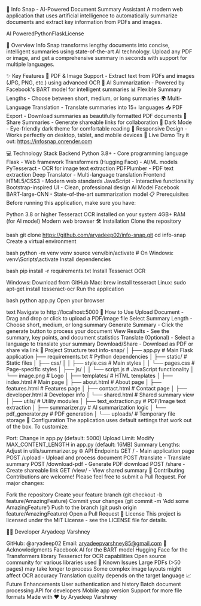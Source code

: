 📑 Info Snap - AI-Powered Document Summary Assistant
A modern web application that uses artificial intelligence to automatically summarize documents and extract key information from PDFs and images.

AI PoweredPythonFlaskLicense

🌟 Overview
Info Snap transforms lengthy documents into concise, intelligent summaries using state-of-the-art AI technology. Upload any PDF or image, and get a comprehensive summary in seconds with support for multiple languages.

✨ Key Features
📄 PDF & Image Support - Extract text from PDFs and images (JPG, PNG, etc.) using advanced OCR
🤖 AI Summarization - Powered by Facebook's BART model for intelligent summaries
📊 Flexible Summary Lengths - Choose between short, medium, or long summaries
🌍 Multi-Language Translation - Translate summaries into 15+ languages
📥 PDF Export - Download summaries as beautifully formatted PDF documents
🔗 Share Summaries - Generate shareable links for collaboration
🌙 Dark Mode - Eye-friendly dark theme for comfortable reading
📱 Responsive Design - Works perfectly on desktop, tablet, and mobile devices
🚀 Live Demo
Try it out: https://infosnap.onrender.com

💻 Technology Stack
Backend
Python 3.8+ - Core programming language
Flask - Web framework
Transformers (Hugging Face) - AI/ML models
PyTesseract - OCR for image text extraction
PDFPlumber - PDF text extraction
Deep Translator - Multi-language translation
Frontend
HTML5/CSS3 - Modern web standards
JavaScript - Interactive functionality
Bootstrap-inspired UI - Clean, professional design
AI Model
Facebook BART-large-CNN - State-of-the-art summarization model
📋 Prerequisites
Before running this application, make sure you have:

Python 3.8 or higher
Tesseract OCR installed on your system
4GB+ RAM (for AI model)
Modern web browser
🛠️ Installation
Clone the repository

bash
git clone https://github.com/aryadeep02/info-snap.git
cd info-snap
Create a virtual environment

bash
python -m venv venv
source venv/bin/activate  # On Windows: venv\Scripts\activate
Install dependencies

bash
pip install -r requirements.txt
Install Tesseract OCR

Windows: Download from GitHub
Mac: brew install tesseract
Linux: sudo apt-get install tesseract-ocr
Run the application

bash
python app.py
Open your browser

text
Navigate to http://localhost:5000
📝 How to Use
Upload Document - Drag and drop or click to upload a PDF/image file
Select Summary Length - Choose short, medium, or long summary
Generate Summary - Click the generate button to process your document
View Results - See the summary, key points, and document statistics
Translate (Optional) - Select a language to translate your summary
Download/Share - Download as PDF or share via link
📁 Project Structure
text
info-snap/
│
├── app.py                    # Main Flask application
├── requirements.txt          # Python dependencies
│
├── static/                   # Static files
│   ├── css/
│   │   ├── style.css        # Main styles
│   │   └── pages.css        # Page-specific styles
│   ├── js/
│   │   └── script.js        # JavaScript functionality
│   └── image.png            # Logo
│
├── templates/                # HTML templates
│   ├── index.html           # Main page
│   ├── about.html           # About page
│   ├── features.html        # Features page
│   ├── contact.html         # Contact page
│   ├── developer.html       # Developer info
│   └── shared.html          # Shared summary view
│
├── utils/                    # Utility modules
│   ├── text_extraction.py   # PDF/Image text extraction
│   ├── summarizer.py        # AI summarization logic
│   └── pdf_generator.py     # PDF generation
│
└── uploads/                  # Temporary file storage
🔧 Configuration
The application uses default settings that work out of the box. To customize:

Port: Change in app.py (default: 5000)
Upload Limit: Modify MAX_CONTENT_LENGTH in app.py (default: 16MB)
Summary Lengths: Adjust in utils/summarizer.py
🌐 API Endpoints
GET / - Main application page
POST /upload - Upload and process document
POST /translate - Translate summary
POST /download-pdf - Generate PDF download
POST /share - Create shareable link
GET /view/<id> - View shared summary
🤝 Contributing
Contributions are welcome! Please feel free to submit a Pull Request. For major changes:

Fork the repository
Create your feature branch (git checkout -b feature/AmazingFeature)
Commit your changes (git commit -m 'Add some AmazingFeature')
Push to the branch (git push origin feature/AmazingFeature)
Open a Pull Request
📄 License
This project is licensed under the MIT License - see the LICENSE file for details.

👨‍💻 Developer
Aryadeep Varshney

GitHub: @aryadeep02
Email: aryadeepvarshney85@gmail.com
🙏 Acknowledgments
Facebook AI for the BART model
Hugging Face for the Transformers library
Tesseract for OCR capabilities
Open source community for various libraries used
🐛 Known Issues
Large PDFs (>50 pages) may take longer to process
Some complex image layouts might affect OCR accuracy
Translation quality depends on the target language
📈 Future Enhancements
 User authentication and history
 Batch document processing
 API for developers
 Mobile app version
 Support for more file formats
Made with ❤️ by Aryadeep Varshney
